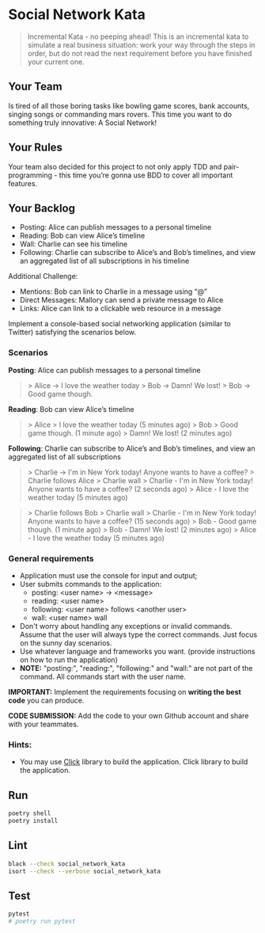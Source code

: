 # Social Network Kata

> Incremental Kata - no peeping ahead!
> This is an incremental kata to simulate a real business situation: work your way through the steps in order, but do not read the next requirement before you have finished your current one.


## Your Team
Is tired of all those boring tasks like bowling game scores, bank accounts, singing songs or commanding mars rovers. This time you want to do something truly innovative: A Social Network!

## Your Rules
Your team also decided for this project to not only apply TDD and pair-programming - this time you’re gonna use BDD to cover all important features.

## Your Backlog

- Posting: Alice can publish messages to a personal timeline
- Reading: Bob can view Alice’s timeline
- Wall: Charlie can see his timeline
- Following: Charlie can subscribe to Alice’s and Bob’s timelines, and view an aggregated list of all subscriptions in his timeline


Additional Challenge:

- Mentions: Bob can link to Charlie in a message using “@”
- Direct Messages: Mallory can send a private message to Alice
- Links: Alice can link to a clickable web resource in a message

Implement a console-based social networking application (similar to Twitter) satisfying the scenarios below.

### Scenarios

**Posting**: Alice can publish messages to a personal timeline

> \> Alice -> I love the weather today
> \> Bob -> Damn! We lost!
> \> Bob -> Good game though.

**Reading**: Bob can view Alice’s timeline

> \> Alice
> \> I love the weather today (5 minutes ago)
> \> Bob
> \> Good game though. (1 minute ago)
> \> Damn! We lost! (2 minutes ago)

**Following**: Charlie can subscribe to Alice’s and Bob’s timelines, and view an aggregated list of all subscriptions

> \> Charlie -> I'm in New York today! Anyone wants to have a coffee?
> \> Charlie follows Alice
> \> Charlie wall
> \> Charlie - I'm in New York today! Anyone wants to have a coffee? (2 seconds ago)
> \> Alice - I love the weather today (5 minutes ago)

> \> Charlie follows Bob
> \> Charlie wall
> \> Charlie - I'm in New York today! Anyone wants to have a coffee? (15 seconds ago)
> \> Bob - Good game though. (1 minute ago)
> \> Bob - Damn! We lost! (2 minutes ago)
> \> Alice - I love the weather today (5 minutes ago)


### General requirements

- Application must use the console for input and output;
- User submits commands to the application:
    - posting: \<user name> -> \<message>
    - reading: \<user name>
    - following: \<user name> follows \<another user>
    - wall: \<user name> wall
- Don't worry about handling any exceptions or invalid commands. Assume that the user will always type the correct commands. Just focus on the sunny day scenarios.
- Use whatever language and frameworks you want. (provide instructions on how to run the application)
- **NOTE:** "posting:", "reading:", "following:" and "wall:" are not part of the command. All commands start with the user name.

**IMPORTANT:**  Implement the requirements focusing on **writing the best code** you can produce.

**CODE SUBMISSION:** Add the code to your own Github account and share with your teammates.

### Hints:

- You may use [Click](https://click.palletsprojects.com/en/stable/) library to build the application. Click library to build the application.

## Run

```bash
poetry shell
poetry install
```

## Lint

```bash
black --check social_network_kata
isort --check --verbose social_network_kata
```

## Test

```bash
pytest
# poetry run pytest
```

